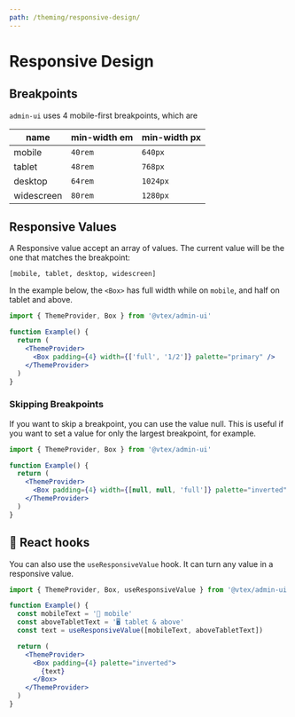 ```yaml
---
path: /theming/responsive-design/
---
```


# Responsive Design

## Breakpoints

`admin-ui` uses 4 mobile-first breakpoints, which are

| name       | min-width em | min-width px |
| ---------- | ------------ | ------------ |
| mobile     | `40rem`      | `640px`      |
| tablet     | `48rem`      | `768px`      |
| desktop    | `64rem`      | `1024px`     |
| widescreen | `80rem`      | `1280px`     |

## Responsive Values

A Responsive value accept an array of values. The current value will be the one that matches the breakpoint:

```static
[mobile, tablet, desktop, widescreen]
```

In the example below, the `<Box>` has full width while on `mobile`, and half on tablet and above.

```jsx
import { ThemeProvider, Box } from '@vtex/admin-ui'

function Example() {
  return (
    <ThemeProvider>
      <Box padding={4} width={['full', '1/2']} palette="primary" />
    </ThemeProvider>
  )
}
```

### Skipping Breakpoints

If you want to skip a breakpoint, you can use the value null. This is useful if you want to set a value for only the largest breakpoint, for example.

```jsx
import { ThemeProvider, Box } from '@vtex/admin-ui'

function Example() {
  return (
    <ThemeProvider>
      <Box padding={4} width={[null, null, 'full']} palette="inverted" />
    </ThemeProvider>
  )
}
```

## 🎣 React hooks

You can also use the `useResponsiveValue` hook. It can turn any value in a responsive value.

```jsx
import { ThemeProvider, Box, useResponsiveValue } from '@vtex/admin-ui'

function Example() {
  const mobileText = '📱 mobile'
  const aboveTabletText = '🖥 tablet & above'
  const text = useResponsiveValue([mobileText, aboveTabletText])

  return (
    <ThemeProvider>
      <Box padding={4} palette="inverted">
        {text}
      </Box>
    </ThemeProvider>
  )
}
```
